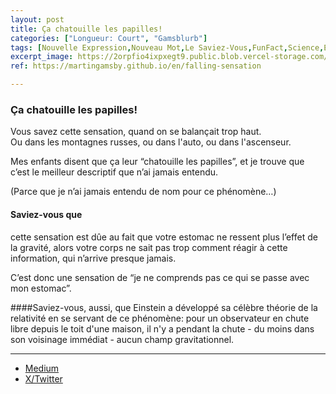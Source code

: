 ```yaml
---
layout: post
title: Ça chatouille les papilles!
categories: ["Longueur: Court", "Gamsblurb"]
tags: [Nouvelle Expression,Nouveau Mot,Le Saviez-Vous,FunFact,Science,Einstein,Gamsblurb]
excerpt_image: https://2orpfio4ixpxegt9.public.blob.vercel-storage.com/blogPost/cm0kyn69n02obk60cf6z7vqz2/preview-image-bmWXrPJcOzOxZWxcPC0vFQWxSjhvl1.jfif
ref: https://martingamsby.github.io/en/falling-sensation

---
```


### **Ça chatouille les papilles!**

Vous savez cette sensation, quand on se balançait trop haut.  
Ou dans les montagnes russes, ou dans l'auto, ou dans l'ascenseur.

Mes enfants disent que ça leur “chatouille les papilles”, et je trouve que c’est le meilleur descriptif que n’ai jamais entendu.

(Parce que je n’ai jamais entendu de nom pour ce phénomène…)

#### Saviez-vous que 
cette sensation est dûe au fait que votre estomac ne ressent plus l’effet de la gravité, alors votre corps ne sait pas trop comment réagir à cette information, qui n’arrive presque jamais.

C’est donc une sensation de “je ne comprends pas ce qui se passe avec mon estomac”.

####Saviez-vous, aussi, que
Einstein a développé sa célèbre théorie de la relativité en se servant de ce phénomène: pour un observateur en chute libre depuis le toit d'une maison, il n'y a pendant la chute \- du moins dans son voisinage immédiat \- aucun champ gravitationnel.

---

- [Medium](https://medium.com/@martin.gamsby/%C3%A7a-chatouille-les-papilles-3a0a256db6e4)
- [X/Twitter](https://x.com/MartinGamsby/status/1830579273503014945)

